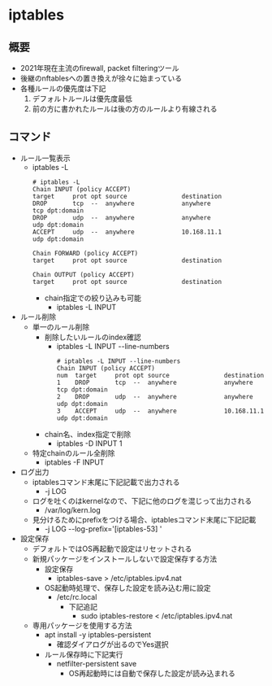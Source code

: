 # iptables

## 概要

* 2021年現在主流のfirewall, packet filteringツール
* 後継のnftablesへの置き換えが徐々に始まっている
* 各種ルールの優先度は下記
  1. デフォルトルールは優先度最低
  2. 前の方に書かれたルールは後の方のルールより有線される

## コマンド

* ルール一覧表示
  * iptables -L
    ```
    # iptables -L
    Chain INPUT (policy ACCEPT)
    target     prot opt source               destination
    DROP       tcp  --  anywhere             anywhere             tcp dpt:domain
    DROP       udp  --  anywhere             anywhere             udp dpt:domain
    ACCEPT     udp  --  anywhere             10.168.11.1          udp dpt:domain

    Chain FORWARD (policy ACCEPT)
    target     prot opt source               destination

    Chain OUTPUT (policy ACCEPT)
    target     prot opt source               destination
    ```
    * chain指定での絞り込みも可能
      * iptables -L INPUT
* ルール削除
  * 単一のルール削除
    * 削除したいルールのindex確認
      * iptables -L INPUT --line-numbers
        ```
        # iptables -L INPUT --line-numbers
        Chain INPUT (policy ACCEPT)
        num  target     prot opt source               destination
        1    DROP       tcp  --  anywhere             anywhere             tcp dpt:domain
        2    DROP       udp  --  anywhere             anywhere             udp dpt:domain
        3    ACCEPT     udp  --  anywhere             10.168.11.1          udp dpt:domain
        ```
    * chain名、index指定で削除
      * iptables -D INPUT 1
  * 特定chainのルール全削除
    * iptables -F INPUT
* ログ出力
  * iptablesコマンド末尾に下記記載で出力される
    * -j LOG
  * ログを吐くのはkernelなので、下記に他のログを混じって出力される
    * /var/log/kern.log
  * 見分けるためにprefixをつける場合、iptablesコマンド末尾に下記記載
    * -j LOG --log-prefix='[iptables-53] '
* 設定保存
  * デフォルトではOS再起動で設定はリセットされる
  * 新規パッケージをインストールしないで設定保存する方法
    * 設定保存
      * iptables-save > /etc/iptables.ipv4.nat
    * OS起動時処理で、保存した設定を読み込む用に設定
      * /etc/rc.local
        * 下記追記
          * sudo iptables-restore < /etc/iptables.ipv4.nat
  * 専用パッケージを使用する方法
    * apt install -y iptables-persistent
      * 確認ダイアログが出るのでYes選択
    * ルール保存時に下記実行
      * netfilter-persistent save
        * OS再起動時には自動で保存した設定が読み込まれる
  